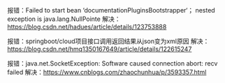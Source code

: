 报错：Failed to start bean ‘documentationPluginsBootstrapper‘； nested exception is java.lang.NullPointe
解决：https://blog.csdn.net/hadues/article/details/123753888

报错：springboot/cloud项目接口调用返回结果从json变为xml原因
解决：https://blog.csdn.net/hmq1350167649/article/details/122615247

报错：java.net.SocketException: Software caused connection abort: recv failed
解决：https://www.cnblogs.com/zhaochunhua/p/3593357.html
